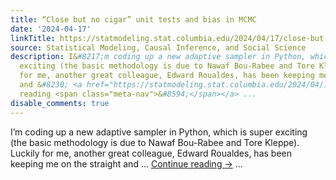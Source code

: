 ```yaml
---
title: “Close but no cigar” unit tests and bias in MCMC
date: '2024-04-17'
linkTitle: https://statmodeling.stat.columbia.edu/2024/04/17/close-but-no-cigar-unit-tests-and-bias-in-mcmc/
source: Statistical Modeling, Causal Inference, and Social Science
description: I&#8217;m coding up a new adaptive sampler in Python, which is super
  exciting (the basic methodology is due to Nawaf Bou-Rabee and Tore Kleppe). Luckily
  for me, another great colleague, Edward Roualdes, has been keeping me on the straight
  and &#8230; <a href="https://statmodeling.stat.columbia.edu/2024/04/17/close-but-no-cigar-unit-tests-and-bias-in-mcmc/">Continue
  reading <span class="meta-nav">&#8594;</span></a> ...
disable_comments: true
---
```

I&#8217;m coding up a new adaptive sampler in Python, which is super exciting (the basic methodology is due to Nawaf Bou-Rabee and Tore Kleppe). Luckily for me, another great colleague, Edward Roualdes, has been keeping me on the straight and &#8230; <a href="https://statmodeling.stat.columbia.edu/2024/04/17/close-but-no-cigar-unit-tests-and-bias-in-mcmc/">Continue reading <span class="meta-nav">&#8594;</span></a> ...